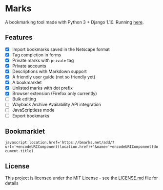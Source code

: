 # Marks

A bookmarking tool made with Python 3 + Django 1.10. Running [here](https://bmarks.net/felipecortez).

## Features

- [x] Import bookmarks saved in the Netscape format
- [x] Tag completion in forms
- [x] Private marks with `private` tag
- [x] Private accounts
- [x] Descriptions with Markdown support
- [x] A friendly user guide (not so friendly yet)
- [x] A bookmarklet
- [x] Unlisted marks with dot prefix
- [x] Browser extension (Firefox only currently)
- [ ] Bulk editing
- [ ] Wayback Archive Availability API integration
- [ ] JavaScriptless mode
- [ ] Export bookmarks

## Bookmarklet

```javascript:location.href='https://bmarks.net/add/?url='+encodeURIComponent(location.href)+'&name='+encodeURIComponent(document.title)```

## License

This project is licensed under the MIT License - see the [LICENSE.md](LICENSE.md) file for details
